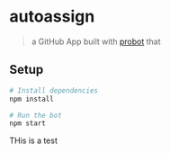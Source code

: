 # autoassign

> a GitHub App built with [probot](https://github.com/probot/probot) that 

## Setup

```sh
# Install dependencies
npm install

# Run the bot
npm start
```

THis is a test
